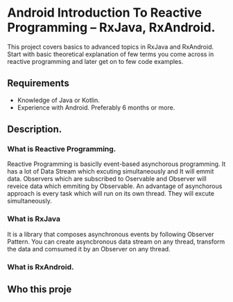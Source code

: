 # Android Introduction To Reactive Programming – RxJava, RxAndroid.
This project covers basics to advanced topics in RxJava and RxAndroid. Start with basic theoretical explanation of few terms you come across in reactive programming and later get on to few code examples.
## Requirements
* Knowledge of Java or Kotlin. 
* Experience with Android. Preferably 6 months or more. 
## Description.
### What is Reactive Programming.
Reactive Programming is basiclly event-based asynchorous programming. It has a lot of Data Stream which excuting simultaneously and It will emmit data. Observers which are subscribed to Oservable and Observer will reveice data which emmiting by Observable.
An advantage of asynchorous approach is every task which will run on its own thread. They will excute simultaneously.
### What is RxJava
It is a library that composes asynchronous events by following Observer Pattern. You can create asyncbronous data stream on any thread, transform the data and comsumed it by an Observer on any thread.
### What is RxAndroid.

## Who this proje
